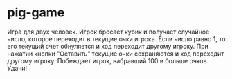 # pig-game

Игра для двух человек. Игрок бросает кубик и получает случайное число, которое переходит 
в текущие очки игрока.
Если число равно 1, то его текущий счет обнуляется и ход переходит другому игроку.
При нажатии кнопки "Оставить" текущие очки сохраняются и ход переходит другому игроку.
Побеждает игрок, набравший 100 и больше очков. Удачи!
